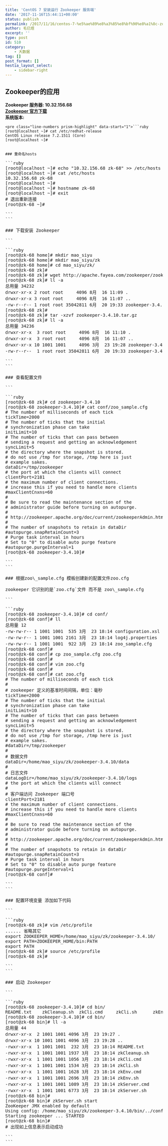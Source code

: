 ```yaml
---
title: 'CentOS 7 安装运行 Zookeeper 服务端'
date: '2017-11-16T15:44:11+00:00'
status: publish
permalink: /2017/11/16/centos-7-%e5%ae%89%e8%a3%85%e8%bf%90%e8%a1%8c-zookeeper-%e6%9c%8d%e5%8a%a1%e7%ab%af
author: 毛巳煜
excerpt: ''
type: post
id: 510
category:
    - 大数据
tag: []
post_format: []
hestia_layout_select:
    - sidebar-right
---
```

**Zookeeper的应用**
----------------

**Zookeeper 服务器: 10.32.156.68  
[Zookeeper 官方下载](http://apache.fayea.com/zookeeper/)  
系统版本:**

```
<pre class="line-numbers prism-highlight" data-start="1">```ruby
[root@localhost ~]# cat /etc/redhat-release
CentOS Linux release 7.2.1511 (Core)
[root@localhost ~]#

```
```

### 重命名hosts

```
<pre class="line-numbers prism-highlight" data-start="1">```ruby
[root@localhost ~]# echo "10.32.156.68 zk-68" >> /etc/hosts
[root@localhost ~]# cat /etc/hosts
10.32.156.68 zk-68
[root@localhost ~]#
[root@localhost ~]# hostname zk-68
[root@localhost ~]# exit
# 退出重新连接
[root@zk-68 ~]#

```
```

### 下载安装 Zookeeper

```
<pre class="line-numbers prism-highlight" data-start="1">```ruby
[root@zk-68 home]# mkdir mao_siyu
[root@zk-68 home]# mkdir mao_siyu/zk
[root@zk-68 home]# cd mao_siyu/zk/
[root@zk-68 zk]#
[root@zk-68 zk]# wget http://apache.fayea.com/zookeeper/zookeeper-3.4.10/zookeeper-3.4.10.tar.gz
[root@zk-68 zk]# ll -a
总用量 34232
drwxr-xr-x 2 root root     4096 8月  16 11:09 .
drwxr-xr-x 3 root root     4096 8月  16 11:07 ..
-rw-r--r-- 1 root root 35042811 6月  20 19:33 zookeeper-3.4.10.tar.gz
[root@zk-68 zk]#
[root@zk-68 zk]# tar -xzvf zookeeper-3.4.10.tar.gz
[root@zk-68 zk]# ll -a
总用量 34236
drwxr-xr-x  3 root root     4096 8月  16 11:10 .
drwxr-xr-x  3 root root     4096 8月  16 11:07 ..
drwxr-xr-x 10 1001 1001     4096 3月  23 19:28 zookeeper-3.4.10
-rw-r--r--  1 root root 35042811 6月  20 19:33 zookeeper-3.4.10.tar.gz

```
```

### 查看配置文件

```
<pre class="line-numbers prism-highlight" data-start="1">```ruby
[root@zk-68 zk]# cd zookeeper-3.4.10
[root@zk-68 zookeeper-3.4.10]# cat conf/zoo_sample.cfg
# The number of milliseconds of each tick
tickTime=2000
# The number of ticks that the initial
# synchronization phase can take
initLimit=10
# The number of ticks that can pass between
# sending a request and getting an acknowledgement
syncLimit=5
# the directory where the snapshot is stored.
# do not use /tmp for storage, /tmp here is just
# example sakes.
dataDir=/tmp/zookeeper
# the port at which the clients will connect
clientPort=2181
# the maximum number of client connections.
# increase this if you need to handle more clients
#maxClientCnxns=60
#
# Be sure to read the maintenance section of the
# administrator guide before turning on autopurge.
#
# http://zookeeper.apache.org/doc/current/zookeeperAdmin.html#sc_maintenance
#
# The number of snapshots to retain in dataDir
#autopurge.snapRetainCount=3
# Purge task interval in hours
# Set to "0" to disable auto purge feature
#autopurge.purgeInterval=1
[root@zk-68 zookeeper-3.4.10]#

```
```

### 根据zoo\_sample.cfg 模板创建新的配置文件zoo.cfg

zookeeper 它识别的是`zoo.cfg`文件 而不是 zoo\_sample.cfg

```
<pre class="line-numbers prism-highlight" data-start="1">```ruby
[root@zk-68 zookeeper-3.4.10]# cd conf/
[root@zk-68 conf]# ll
总用量 12
-rw-rw-r-- 1 1001 1001  535 3月  23 18:14 configuration.xsl
-rw-rw-r-- 1 1001 1001 2161 3月  23 18:14 log4j.properties
-rw-rw-r-- 1 1001 1001  922 3月  23 18:14 zoo_sample.cfg
[root@zk-68 conf]#
[root@zk-68 conf]# cp zoo_sample.cfg zoo.cfg
[root@zk-68 conf]#
[root@zk-68 conf]# vim zoo.cfg
[root@zk-68 conf]#
[root@zk-68 conf]# cat zoo.cfg
# The number of milliseconds of each tick
#
# zookeeper 定义的基准时间间隔，单位：毫秒
tickTime=2000
# The number of ticks that the initial
# synchronization phase can take
initLimit=10
# The number of ticks that can pass between
# sending a request and getting an acknowledgement
syncLimit=5
# the directory where the snapshot is stored.
# do not use /tmp for storage, /tmp here is just
# example sakes.
#dataDir=/tmp/zookeeper
#
# 数据文件
dataDir=/home/mao_siyu/zk/zookeeper-3.4.10/data
#
# 日志文件
dataLogDir=/home/mao_siyu/zk/zookeeper-3.4.10/logs
# the port at which the clients will connect
#
# 客户端访问 Zookeeper 端口号
clientPort=2181
# the maximum number of client connections.
# increase this if you need to handle more clients
#maxClientCnxns=60
#
# Be sure to read the maintenance section of the
# administrator guide before turning on autopurge.
#
# http://zookeeper.apache.org/doc/current/zookeeperAdmin.html#sc_maintenance
#
# The number of snapshots to retain in dataDir
#autopurge.snapRetainCount=3
# Purge task interval in hours
# Set to "0" to disable auto purge feature
#autopurge.purgeInterval=1
[root@zk-68 conf]#

```
```

### 配置环境变量 添加如下代码

```
<pre class="line-numbers prism-highlight" data-start="1">```ruby
[root@zk-68 zk]# vim /etc/profile
...... 省略其它
export ZOOKEEPER_HOME=/home/mao_siyu/zk/zookeeper-3.4.10/
export PATH=<span class="katex math inline">ZOOKEEPER_HOME/bin:</span>PATH
export PATH
[root@zk-68 zk]# source /etc/profile
[root@zk-68 zk]#

```
```

### 启动 Zookeeper

```
<pre class="line-numbers prism-highlight" data-start="1">```ruby
[root@zk-68 zookeeper-3.4.10]# cd bin/
README.txt    zkCleanup.sh  zkCli.cmd     zkCli.sh      zkEnv.cmd     zkEnv.sh      zkServer.cmd  zkServer.sh
[root@zk-68 zookeeper-3.4.10]# cd bin/
[root@zk-68 bin]# ll -a
总用量 44
drwxr-xr-x  2 1001 1001 4096 3月  23 19:27 .
drwxr-xr-x 10 1001 1001 4096 3月  23 19:28 ..
-rwxr-xr-x  1 1001 1001  232 3月  23 18:14 README.txt
-rwxr-xr-x  1 1001 1001 1937 3月  23 18:14 zkCleanup.sh
-rwxr-xr-x  1 1001 1001 1056 3月  23 18:14 zkCli.cmd
-rwxr-xr-x  1 1001 1001 1534 3月  23 18:14 zkCli.sh
-rwxr-xr-x  1 1001 1001 1628 3月  23 18:14 zkEnv.cmd
-rwxr-xr-x  1 1001 1001 2696 3月  23 18:14 zkEnv.sh
-rwxr-xr-x  1 1001 1001 1089 3月  23 18:14 zkServer.cmd
-rwxr-xr-x  1 1001 1001 6773 3月  23 18:14 zkServer.sh
[root@zk-68 bin]#
[root@zk-68 bin]# zkServer.sh start
ZooKeeper JMX enabled by default
Using config: /home/mao_siyu/zk/zookeeper-3.4.10/bin/../conf/zoo.cfg
Starting zookeeper ... STARTED
[root@zk-68 bin]#
# 出现如上信息表示启动成功

```
```